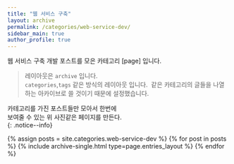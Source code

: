 ```yaml
---
title: "웹 서비스 구축"
layout: archive
permalink: /categories/web-service-dev/
sidebar_main: true
author_profile: true
---
```


웹 서비스 구축 개발 포스트를 모은 카테고리 [page] 입니다.    
> 레이아웃은 `archive` 입니다.  
> `categories`,`tags`  같은 방식의 레이아웃 입니다.
>  같은 카테고리의 글들을 나열하는 아카이브로 
>  쓸 것이기 때문에 설정했습니다.

카테고리를 가진 포스트들만 모아서 한번에  
보여줄 수 있는 위 사진같은 페이지를 만든다.  
{: .notice--info}

{% assign posts = site.categories.web-service-dev %}
{% for post in posts %} {% include archive-single.html type=page.entries_layout %} {% endfor %}
